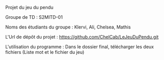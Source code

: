 Projet du jeu du pendu


Groupe de TD : S2MITD-01

Noms des étudiants du groupe : Klervi, Ali, Chelsea, Mathis

L'Url de dépôt du projet :  https://github.com/ChelCab/LeJeuDuPendu.git



L'utilisation du programme :
Dans le dossier final, télécharger les deux fichiers (Liste mot et le fichier du jeu)
